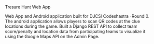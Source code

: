 Tresure Hunt Web App

Web App and Android application built for DJCSI Codeshastra -Round 0. The android application allows players to scan QR codes at the clue locations during the game. Built a Django REST API to collect team score/penalty and location data from participating teams to visualize it using the Google Maps API on the Admin Page.


